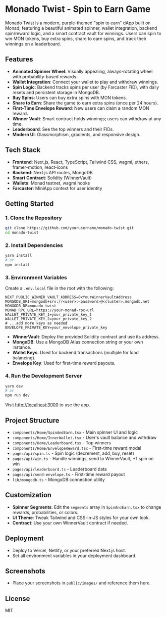 # Monado Twist - Spin to Earn Game

Monado Twist is a modern, purple-themed "spin to earn" dApp built on Monad, featuring a beautiful animated spinner, wallet integration, backend spin/reward logic, and a smart contract vault for winnings. Users can spin to win MON tokens, buy extra spins, share to earn spins, and track their winnings on a leaderboard.

## Features

- **Animated Spinner Wheel**: Visually appealing, always-rotating wheel with probability-based rewards.
- **Wallet Integration**: Connect your wallet to play and withdraw winnings.
- **Spin Logic**: Backend tracks spins per user (by Farcaster FID), with daily resets and persistent storage in MongoDB.
- **Buy Spins**: Users can buy extra spins with MON tokens.
- **Share to Earn**: Share the game to earn extra spins (once per 24 hours).
- **First-Time Envelope Reward**: New users can claim a random MON reward.
- **Winner Vault**: Smart contract holds winnings; users can withdraw at any time.
- **Leaderboard**: See the top winners and their FIDs.
- **Modern UI**: Glassmorphism, gradients, and responsive design.

## Tech Stack

- **Frontend**: Next.js, React, TypeScript, Tailwind CSS, wagmi, ethers, framer-motion, react-icons
- **Backend**: Next.js API routes, MongoDB
- **Smart Contract**: Solidity (WinnerVault)
- **Wallets**: Monad testnet, wagmi hooks
- **Farcaster**: MiniApp context for user identity

## Getting Started

### 1. Clone the Repository

```bash
git clone https://github.com/yourusername/monado-twist.git
cd monado-twist
```

### 2. Install Dependencies

```bash
yarn install
# or
npm install
```

### 3. Environment Variables

Create a `.env.local` file in the root with the following:

```
NEXT_PUBLIC_WINNER_VAULT_ADDRESS=0xYourWinnerVaultAddress
MONGODB_URI=mongodb+srv://<user>:<password>@<cluster>.mongodb.net
MONGODB_DB=monado-twist
MONAD_RPC_URL=https://your-monad-rpc-url
WALLET_PRIVATE_KEY_1=your_private_key_1
WALLET_PRIVATE_KEY_2=your_private_key_2
# ...add more keys as needed
ENVELOPE_PRIVATE_KEY=your_envelope_private_key
```

- **WinnerVault**: Deploy the provided Solidity contract and use its address.
- **MongoDB**: Use a MongoDB Atlas connection string or your own instance.
- **Wallet Keys**: Used for backend transactions (multiple for load balancing).
- **Envelope Key**: Used for first-time reward payouts.

### 4. Run the Development Server

```bash
yarn dev
# or
npm run dev
```

Visit [http://localhost:3000](http://localhost:3000) to use the app.

## Project Structure

- `components/Home/SpinAndEarn.tsx` - Main spinner UI and logic
- `components/Home/InnerWallet.tsx` - User's vault balance and withdraw
- `components/Home/Leaderboard.tsx` - Top winners
- `components/Home/EnvelopeReward.tsx` - First-time reward modal
- `pages/api/spin.ts` - Spin logic (decrement, add, buy, reset)
- `pages/api/win.ts` - Handle winnings, send to WinnerVault, +1 spin on win
- `pages/api/leaderboard.ts` - Leaderboard data
- `pages/api/send-envelope.ts` - First-time reward payout
- `lib/mongodb.ts` - MongoDB connection utility

## Customization

- **Spinner Segments**: Edit the `segments` array in `SpinAndEarn.tsx` to change rewards, probabilities, or colors.
- **UI Theme**: Tweak Tailwind and CSS-in-JS styles for your own look.
- **Contract**: Use your own WinnerVault contract if needed.

## Deployment

- Deploy to Vercel, Netlify, or your preferred Next.js host.
- Set all environment variables in your deployment dashboard.

## Screenshots

- Place your screenshots in `public/images/` and reference them here.

## License

MIT 